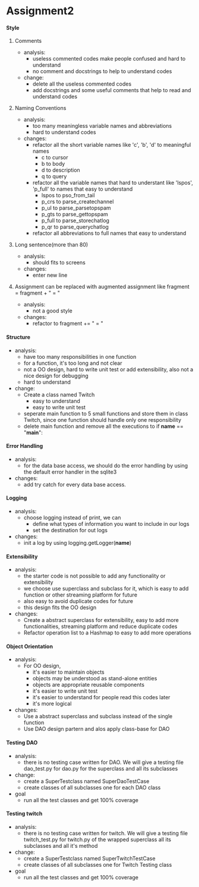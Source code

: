 # Assignment2

#### Style
1. Comments
    * analysis:
        * useless commented codes make people confused and hard to understand
        * no comment and docstrings to help to understand codes 
    * change:
        * delete all the useless commented codes
        * add docstrings and some useful comments that help to read and understand codes
    
2. Naming Conventions
    * analysis:
        * too many meaningless variable names and abbreviations
        * hard to understand codes
    * changes:
        * refactor all the short variable names like 'c', 'b', 'd' to meaningful names
            * c to cursor
            * b to body
            * d to description
            * q to query
        * refactor all the variable names that hard to understant like 'lspos', 'p_full' to names that easy to understand 
            * lspos to pso_from_tail
            * p_crs to parse_createchannel
            * p_ul to parse_parsetopspam
            * p_gts to parse_gettopspam
            * p_full to parse_storechatlog
            * p_qr to parse_querychatlog
        * refactor all abbreviations to full names that easy to understand  

3. Long sentence(more than 80)
    * analysis: 
        * should fits to screens
    * changes:
        * enter new line
    
4. Assignment can be replaced with augmented assignment like fragment = fragment + " = "
    * analysis:    
        * not a good style
    * changes:
        * refactor to fragment += " = "

#### Structure
* analysis:
    * have too many responsibilities in one function
    * for a function, it's too long and not clear
    * not a OO design, hard to write unit test or add extensibility, also not a nice design for debugging
    * hard to understand
* change:
    * Create a class named Twitch
        * easy to understand
        * easy to write unit test
    * seperate main function to 5 small functions and store them in class Twitch, since one function should handle only one responsibility 
    * delete main function and remove all the executions to if __name__ == "__main__":

#### Error Handling
* analysis:
    * for the data base access, we should do the error handling by using the default error handler in the sqlite3
* changes:
    * add try catch for every data base access.

#### Logging
* analysis:
    * choose logging instead of print, we can
        * define what types of information you want to include in our logs
        * set the destination for out logs
* changes:
    * init a log by using logging.getLogger(__name__)

#### Extensibility
* analysis:
    * the starter code is not possible to add any functionality or extensibility
    * we choose use superclass and subclass for it, which is easy to add function or other streaming platform for future
    * also easy to avoid duplicate codes for future
    * this design fits the OO design
* changes:
    * Create a abstract superclass for extensibility, easy to add more functionalities, streaming platform and reduce duplicate codes
    * Refactor operation list to a Hashmap to easy to add more operations

#### Object Orientation
* analysis:
    * For OO design, 
        * it's easier to maintain objects
        * objects may be understood as stand-alone entities
        * objects are appropriate reusable components
        * it's easier to write unit test
        * it's easier to understand for people read this codes later
        * it's more logical
* changes:
    * Use a abstract superclass and subclass instead of the single function
    * Use DAO design partern and alos apply class-base for DAO

#### Testing DAO
* analysis:
    * there is no testing case written for DAO. We will give a testing file dao_test.py for dao.py for the superclass and
      all its subclasses
* change:
    * create a SuperTestclass named SuperDaoTestCase
    * create classes of all subclasses one for each DAO class
* goal
    * run all the test classes and get 100% coverage

#### Testing twitch
* analysis:
    * there is no testing case written for twitch. We will give a testing file twitch_test.py for twitch.py of
    the wrapped superclass all its subclasses and all it's method
* change:
    * create a SuperTestclass named SuperTwitchTestCase
    * create classes of all subclasses one for Twitch Testing class
* goal
    * run all the test classes and get 100% coverage



